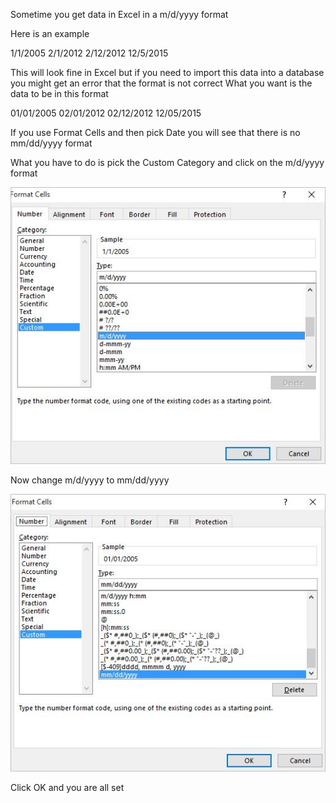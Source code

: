 Sometime you get data in Excel in a m/d/yyyy format

Here is an example
   
1/1/2005
2/1/2012
2/12/2012
12/5/2015

This will look fine in Excel but if you need to import this data into a database you might get an error that the format is not correct
What you want is the data to be in this format


01/01/2005
02/01/2012
02/12/2012
12/05/2015

If you use Format Cells and then pick Date you will see that there is no mm/dd/yyyy format

What you have to do is pick the Custom Category and click on the m/d/yyyy format

![alt tag](ExcelCustomBefore.JPG)



Now change m/d/yyyy to mm/dd/yyyy

![alt tag](ExcelCustomAfter.JPG)


Click OK and you are all set